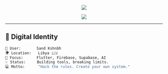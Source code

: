 <!-- 💥 بانر متحرك بريميوم -->
<p align="center">
  <img src="https://capsule-render.vercel.app/api?type=waving&color=auto&height=200&section=header&text=Sand%20Kshnbh&fontSize=40&fontColor=ffffff&animation=twinkling" />
</p>

<!-- ⌨️ نص متغير فاخر -->
<p align="center">
  <img src="https://readme-typing-svg.herokuapp.com?font=Fira+Code&size=22&pause=1000&center=true&vCenter=true&width=1000&height=70&lines=Welcome+to+my+digital+domain.;Flutter+Engineer+%7C+AI+Hacker+%7C+Linux+Wizard.;Creator+of+Pimo+👾+%7C+Master+of+Code.;Coding+in+darkness+to+build+the+future." />
</p>

---

## 🧬 Digital Identity

```bash
👤 User:       Sand Kshnbh
🌍 Location:   Libya 🇱🇾
🧠 Focus:      Flutter, Firebase, Supabase, AI
💡 Status:     Building tools, breaking limits.
💻 Motto:      "Hack the rules. Create your own system."
